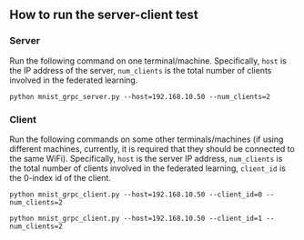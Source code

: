 ## How to run the server-client test

### Server
Run the following command on one terminal/machine. Specifically, `host` is the IP address of the server, `num_clients` is the total number of clients involved in the federated learning.
```
python mnist_grpc_server.py --host=192.168.10.50 --num_clients=2
```

### Client
Run the following commands on some other terminals/machines (if using different machines, currently, it is required that they should be connected to the same WiFi). Specifically, `host` is the server IP address, `num_clients` is the total number of clients involved in the federated learning, `client_id` is the 0-index id of the client.
```
python mnist_grpc_client.py --host=192.168.10.50 --client_id=0 --num_clients=2
```

```
python mnist_grpc_client.py --host=192.168.10.50 --client_id=1 --num_clients=2
```